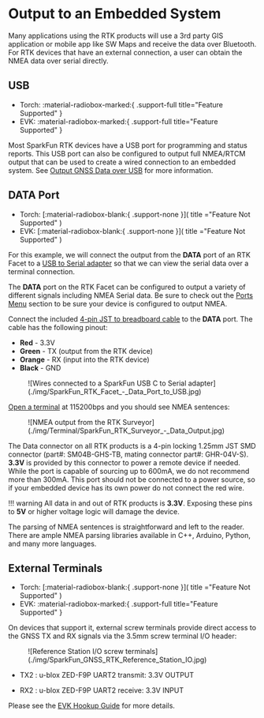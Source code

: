 # Output to an Embedded System

Many applications using the RTK products will use a 3rd party GIS application or mobile app like SW Maps and receive the data over Bluetooth. For RTK devices that have an external connection, a user can obtain the NMEA data over serial directly.

## USB

<!--
Compatibility Icons
====================================================================================

:material-radiobox-marked:{ .support-full title="Feature Supported" }
:material-radiobox-indeterminate-variant:{ .support-partial title="Feature Partially Supported" }
:material-radiobox-blank:{ .support-none title="Feature Not Supported" }
-->

<div class="grid cards fill" markdown>

- Torch: :material-radiobox-marked:{ .support-full title="Feature Supported" }
- EVK: :material-radiobox-marked:{ .support-full title="Feature Supported" }

</div>

Most SparkFun RTK devices have a USB port for programming and status reports. This USB port can also be configured to output full NMEA/RTCM output that can be used to create a wired connection to an embedded system. See [Output GNSS Data over USB](menu_ports.md#output-gnss-data-over-usb) for more information.

## DATA Port

<!--
Compatibility Icons
====================================================================================

:material-radiobox-marked:{ .support-full title="Feature Supported" }
:material-radiobox-indeterminate-variant:{ .support-partial title="Feature Partially Supported" }
:material-radiobox-blank:{ .support-none title="Feature Not Supported" }
-->

<div class="grid cards fill" markdown>

- Torch: [:material-radiobox-blank:{ .support-none }]( title ="Feature Not Supported" )
- EVK: [:material-radiobox-blank:{ .support-none }]( title ="Feature Not Supported" )

</div>

For this example, we will connect the output from the **DATA** port of an RTK Facet to a [USB to Serial adapter](https://www.sparkfun.com/products/15096) so that we can view the serial data over a terminal connection.

The **DATA** port on the RTK Facet can be configured to output a variety of different signals including NMEA Serial data. Be sure to check out the [Ports Menu](menu_ports.md) section to be sure your device is configured to output NMEA.

Connect the included [4-pin JST to breadboard cable](https://www.sparkfun.com/products/17240) to the **DATA** port. The cable has the following pinout:

* **Red** - 3.3V
* **Green** - TX (output from the RTK device)
* **Orange** - RX (input into the RTK device)
* **Black** - GND

<figure markdown>
![Wires connected to a SparkFun USB C to Serial adapter](./img/SparkFun_RTK_Facet_-_Data_Port_to_USB.jpg)
<figcaption markdown>
</figcaption>
</figure>

[Open a terminal](https://learn.sparkfun.com/tutorials/terminal-basics) at 115200bps and you should see NMEA sentences:

<figure markdown>
![NMEA output from the RTK Surveyor](./img/Terminal/SparkFun_RTK_Surveyor_-_Data_Output.jpg)
<figcaption markdown>
</figcaption>
</figure>

The Data connector on all RTK products is a 4-pin locking 1.25mm JST SMD connector (part#: SM04B-GHS-TB, mating connector part#: GHR-04V-S). **3.3V** is provided by this connector to power a remote device if needed. While the port is capable of sourcing up to 600mA, we do not recommend more than 300mA. This port should not be connected to a power source, so if your embedded device has its own power do not connect the red wire.

!!! warning
	All data in and out of RTK products is **3.3V**. Exposing these pins to **5V** or higher voltage logic will damage the device.

The parsing of NMEA sentences is straightforward and left to the reader. There are ample NMEA parsing libraries available in C++, Arduino, Python, and many more languages.

## External Terminals

<!--
Compatibility Icons
====================================================================================

:material-radiobox-marked:{ .support-full title="Feature Supported" }
:material-radiobox-indeterminate-variant:{ .support-partial title="Feature Partially Supported" }
:material-radiobox-blank:{ .support-none title="Feature Not Supported" }
-->

<div class="grid cards fill" markdown>

- Torch: [:material-radiobox-blank:{ .support-none }]( title ="Feature Not Supported" )
- EVK: :material-radiobox-marked:{ .support-full title="Feature Supported" }

</div>

On devices that support it, external screw terminals provide direct access to the GNSS TX and RX signals via the 3.5mm screw terminal I/O header:

<figure markdown>
![Reference Station I/O screw terminals](./img/SparkFun_GNSS_RTK_Reference_Station_IO.jpg)
<figcaption markdown>
</figcaption>
</figure>

* TX2 : u-blox ZED-F9P UART2 transmit: 3.3V OUTPUT

* RX2 : u-blox ZED-F9P UART2 receive: 3.3V INPUT

Please see the [EVK Hookup Guide](https://docs.sparkfun.com/SparkFun_RTK_EVK/hardware_overview/#zed-f9p-secondary-uart-port) for more details.

